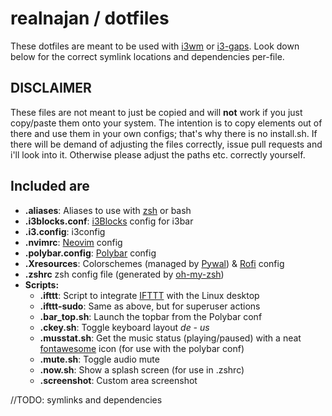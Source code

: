 # realnajan / dotfiles
These dotfiles are meant to be used with [i3wm](https://github.com/i3/i3) or [i3-gaps](https://github.com/Airblader/i3). 
Look down below for the correct symlink locations and dependencies per-file.

## DISCLAIMER
These files are not meant to just be copied and will **not** work if you just copy/paste them onto your system. 
The intention is to copy elements out of there and use them in your own configs; 
that's why there is no install.sh.
If there will be demand of adjusting the files correctly, issue pull requests and i'll look into it.
Otherwise please adjust the paths etc. correctly yourself.

## Included are
*   **.aliases**: Aliases to use with [zsh](https://www.zsh.org/) or bash
*   **.i3blocks.conf**: [i3Blocks](https://github.com/vivien/i3blocks) config for i3bar
*   **.i3.config**: i3config
*   **.nvimrc**: [Neovim](https://github.com/neovim/neovim) config
*   **.polybar.config**: [Polybar](https://github.com/jaagr/polybar) config
*   **.Xresources**: Colorschemes (managed by [Pywal](https://github.com/dylanaraps/pywal)) & [Rofi](https://github.com/DaveDavenport/rofi) config
*   **.zshrc** zsh config file (generated by [oh-my-zsh](https://github.com/robbyrussell/oh-my-zsh))
*   **Scripts:**
	*   **.ifttt**: Script to integrate [IFTTT](https://ifttt.com/discover) with the Linux desktop
	*   **.ifttt-sudo**: Same as above, but for superuser actions
	*   **.bar_top.sh**: Launch the topbar from the Polybar conf
	*   **.ckey.sh**: Toggle keyboard layout *de - us*
	*   **.musstat.sh**: Get the music status (playing/paused) with a neat [fontawesome](https://github.com/FortAwesome/Font-Awesome) icon (for use with the polybar conf)
	*   **.mute.sh**: Toggle audio mute
	*   **.now.sh**: Show a splash screen (for use in .zshrc)
	*   **.screenshot**: Custom area screenshot
	
//TODO: symlinks and dependencies

